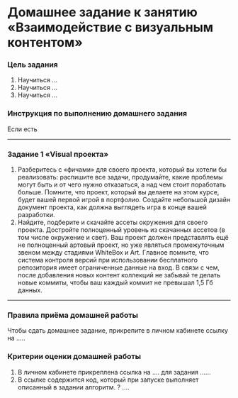 # Домашнее задание к занятию «Взаимодействие с визуальным контентом»

### Цель задания

1. Научиться ...
2. Научиться ...
3. Научиться ...

### Инструкция по выполнению домашнего задания

Если есть

------

### Задание 1 «Visual проекта»

1. Разберитесь с «фичами» для своего проекта, который вы хотели бы реализовать: распишите все задачи, продумайте, какие проблемы могут быть и от чего нужно отказаться, а над чем стоит поработать больше. Помните, что проект, который вы делаете на этом курсе, будет вашей первой игрой в портфолио. Создайте небольшой дизайн документ проекта, как должна выглядеть игра в конце вашей разработки.
2. Найдите, подберите и скачайте ассеты окружения для своего проекта. Достройте полноценный уровень из скачанных ассетов (в том числе окружение и свет). Ваш проект должен представлять ещё не полноценный артовый проект, но уже являться промежуточным звеном между стадиями WhiteBox и Art. Главное помните, что система контроля версий при использовании бесплатного репозитория имеет ограниченные данные на вход. В связи с чем, после добавления новых контент коллекций не забывай те делать новые коммиты, чтобы ваш каждый коммит не превышал 1,5 Гб данных.


------

### Правила приёма домашней работы

Чтобы сдать домашнее задание, прикрепите в личном кабинете ссылку на .....

### Критерии оценки домашней работы

1. В личном кабинете прикреплена ссылка на .... для задания ......
2. В ссылке содержится код, который при запуске выполняет описанный в задании алгоритм. ? ....

